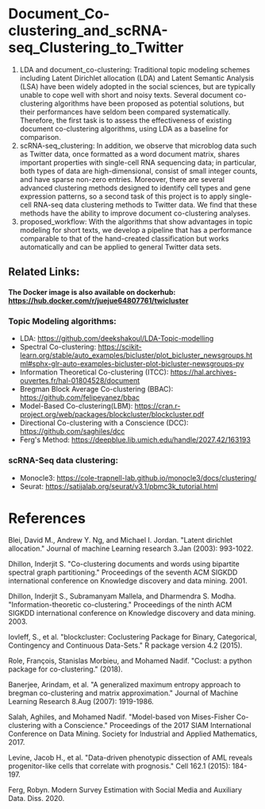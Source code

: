 # Document_Co-clustering_and_scRNA-seq_Clustering_to_Twitter

1. LDA and document_co-clustering: Traditional topic modeling schemes including Latent Dirichlet allocation (LDA) and Latent Semantic
Analysis (LSA) have been widely adopted in the social sciences, but are typically unable to
cope well with short and noisy texts. Several document co-clustering algorithms have been proposed
as potential solutions, but their performances have seldom been compared systematically. Therefore,
the first task is to assess the effectiveness of existing document co-clustering
algorithms, using LDA as a baseline for comparison.
2.  scRNA-seq_clustering: In addition, we observe that microblog data such as Twitter data, once formatted as a word document
matrix, shares important properties with single-cell RNA sequencing data; in particular,
both types of data are high-dimensional, consist of small integer counts, and have sparse non-zero
entries. Moreover, there are several advanced clustering methods designed to identify cell types and
gene expression patterns, so a second task of this project is to apply single-cell RNA-seq
data clustering methods to Twitter data. We find that these methods have the ability to improve
document co-clustering analyses.
3. proposed_workflow: With the algorithms that show advantages in topic modeling for short texts, we develop
a pipeline that has a performance comparable to that of the hand-created classification but works
automatically and can be applied to general Twitter data sets.

## Related Links:
#### The Docker image is also available on dockerhub: https://hub.docker.com/r/juejue64807761/twicluster
### Topic Modeling algorithms:
- LDA: https://github.com/deekshakoul/LDA-Topic-modelling
- Spectral Co-clustering: https://scikit-learn.org/stable/auto_examples/bicluster/plot_bicluster_newsgroups.html#sphx-glr-auto-examples-bicluster-plot-bicluster-newsgroups-py
- Information Theoretical Co-clustering (ITCC): https://hal.archives-ouvertes.fr/hal-01804528/document
- Bregman Block Average Co-clustering (BBAC): https://github.com/felipeyanez/bbac
- Model-Based Co-clustering(LBM): https://cran.r-project.org/web/packages/blockcluster/blockcluster.pdf
- Directional Co-clustering with a Conscience (DCC): https://github.com/saghiles/dcc
- Ferg's Method: https://deepblue.lib.umich.edu/handle/2027.42/163193
### scRNA-Seq data clustering:
- Monocle3: https://cole-trapnell-lab.github.io/monocle3/docs/clustering/
- Seurat: https://satijalab.org/seurat/v3.1/pbmc3k_tutorial.html

# References
Blei, David M., Andrew Y. Ng, and Michael I. Jordan. "Latent dirichlet allocation." Journal of machine Learning research 3.Jan (2003): 993-1022.

Dhillon, Inderjit S. "Co-clustering documents and words using bipartite spectral graph partitioning." Proceedings of the seventh ACM SIGKDD international conference on Knowledge discovery and data mining. 2001.

Dhillon, Inderjit S., Subramanyam Mallela, and Dharmendra S. Modha. "Information-theoretic co-clustering." Proceedings of the ninth ACM SIGKDD international conference on Knowledge discovery and data mining. 2003.

Iovleff, S., et al. "blockcluster: Coclustering Package for Binary, Categorical, Contingency and Continuous Data-Sets." R package version 4.2 (2015).

Role, François, Stanislas Morbieu, and Mohamed Nadif. "Coclust: a python package for co-clustering." (2018).

Banerjee, Arindam, et al. "A generalized maximum entropy approach to bregman co-clustering and matrix approximation." Journal of Machine Learning Research 8.Aug (2007): 1919-1986.

Salah, Aghiles, and Mohamed Nadif. "Model-based von Mises-Fisher Co-clustering with a Conscience." Proceedings of the 2017 SIAM International Conference on Data Mining. Society for Industrial and Applied Mathematics, 2017.

Levine, Jacob H., et al. "Data-driven phenotypic dissection of AML reveals progenitor-like cells that correlate with prognosis." Cell 162.1 (2015): 184-197.

Ferg, Robyn. Modern Survey Estimation with Social Media and Auxiliary Data. Diss. 2020.
